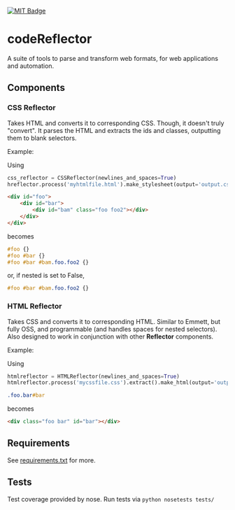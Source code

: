 [![MIT Badge](http://img.shields.io/badge/license-MIT-blue.svg)](https://raw.githubusercontent.com/christabor/codeReflector/master/LICENSE)

# codeReflector
A suite of tools to parse and transform web formats, for web applications and automation.

## Components

### CSS Reflector

Takes HTML and converts it to corresponding CSS. Though, it doesn't truly "convert". It parses the HTML and extracts the ids and classes, outputting them to blank selectors.

Example:

Using
```python
css_reflector = CSSReflector(newlines_and_spaces=True)
hreflector.process('myhtmlfile.html').make_stylesheet(output='output.css')
```

```html
<div id="foo">
    <div id="bar">
        <div id="bam" class="foo foo2"></div>
    </div>
</div>
```
becomes
```css
#foo {}
#foo #bar {}
#foo #bar #bam.foo.foo2 {}
```
or, if nested is set to False,
```css
#foo #bar #bam.foo.foo2 {}
```

### HTML Reflector

Takes CSS and converts it to corresponding HTML. Similar to Emmett, but fully OSS, and programmable (and handles spaces for nested selectors). Also designed to work in conjunction with other **Reflector** components.

Example:

Using
```python
htmlreflector = HTMLReflector(newlines_and_spaces=True)
htmlreflector.process('mycssfile.css').extract().make_html(output='output.html')
```

```css
.foo.bar#bar
```
becomes
```html
<div class="foo bar" id="bar"></div>
```

## Requirements

See [requirements.txt](requirements.txt) for more.

## Tests

Test coverage provided by nose. Run tests via ```python nosetests tests/```

